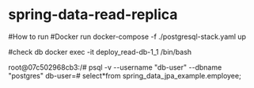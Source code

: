# spring-data-read-replica
#How to run
#Docker run
docker-compose -f ./postgresql-stack.yaml up

#check db
docker exec -it deploy_read-db-1_1 /bin/bash

root@07c502968cb3:/# psql -v --username "db-user" --dbname "postgres"
db-user=# select*from spring_data_jpa_example.employee;